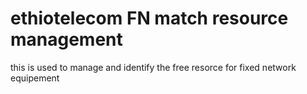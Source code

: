 # ethiotelecom FN match resource management
 this is used to manage and identify the free resorce for fixed network equipement
